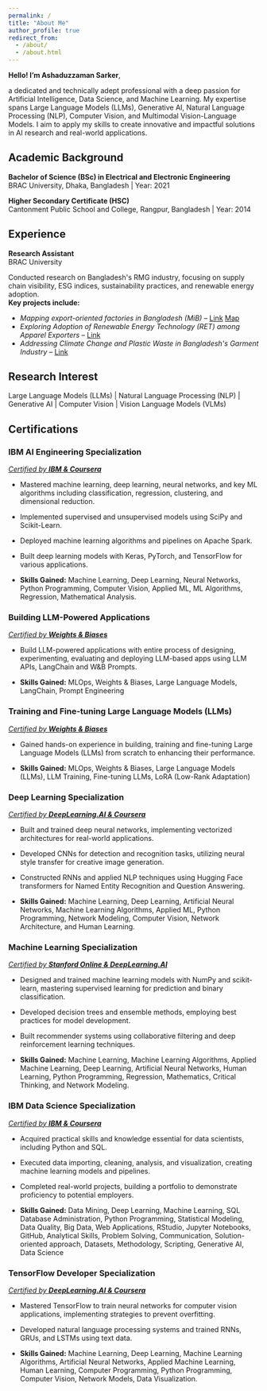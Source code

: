 ```yaml
---
permalink: /
title: "About Me"
author_profile: true
redirect_from: 
  - /about/
  - /about.html
---
```



**Hello! I’m Ashaduzzaman Sarker**,

a dedicated and technically adept professional with a deep passion for Artificial Intelligence, Data Science, and Machine Learning. My expertise spans Large Language Models (LLMs), Generative AI, Natural Language Processing (NLP), Computer Vision, and Multimodal Vision-Language Models. I aim to apply my skills to create innovative and impactful solutions in AI research and real-world applications.


## **Academic Background**

**Bachelor of Science (BSc) in Electrical and Electronic Engineering**  
BRAC University, Dhaka, Bangladesh | Year: 2021   

**Higher Secondary Certificate (HSC)**  
Cantonment Public School and College, Rangpur, Bangladesh | Year: 2014   

## **Experience**

**Research Assistant**  
BRAC University  

Conducted research on Bangladesh's RMG industry, focusing on supply chain visibility, ESG indices, sustainability practices, and renewable energy adoption.  
**Key projects include:**
- _Mapping export-oriented factories in Bangladesh (MiB)_ – [Link](https://ced.bracu.ac.bd/mib-2/) [Map](https://mappedinbangladesh.org/)
- _Exploring Adoption of Renewable Energy Technology (RET) among Apparel Exporters_ – [Link](https://ced.bracu.ac.bd/ret/)
- _Addressing Climate Change and Plastic Waste in Bangladesh's Garment Industry_ – [Link](https://ced.bracu.ac.bd/accpw/)

## **Research Interest**
Large Language Models (LLMs) | Natural Language Processing (NLP) | Generative AI | Computer Vision | Vision Language Models (VLMs) 

## **Certifications**

### **IBM AI Engineering Specialization**  
*[Certified by **IBM & Coursera**](https://coursera.org/share/9a5b062434cea27c048ca901536426b9)*  
- Mastered machine learning, deep learning, neural networks, and key ML algorithms including classification, regression, clustering, and dimensional reduction.
- Implemented supervised and unsupervised models using SciPy and Scikit-Learn.
- Deployed machine learning algorithms and pipelines on Apache Spark.
- Built deep learning models with Keras, PyTorch, and TensorFlow for various applications.

- **Skills Gained:** Machine Learning, Deep Learning, Neural Networks, Python Programming, Computer Vision, Applied ML, ML Algorithms, Regression, Mathematical Analysis.


### Building LLM-Powered Applications
*[Certified by **Weights & Biases**](https://www.credential.net/b847895f-127b-4b90-8358-ab1e6ded3384#gs.gdcbxe)*
- Build LLM-powered applications with entire process of designing, experimenting, evaluating and deploying LLM-based apps using LLM APIs, LangChain and W&B Prompts.

- **Skills Gained:** MLOps, Weights & Biases, Large Language Models, LangChain, Prompt Engineering


### **Training and Fine-tuning Large Language Models (LLMs)**
*[Certified by **Weights & Biases**](https://www.credential.net/bb05fbdd-0f39-4fba-80f0-89567c2a8b56#gs.gdeoqn)*
- Gained hands-on experience in building, training and fine-tuning Large Language Models (LLMs) from scratch to enhancing their performance.

- **Skills Gained:** MLOps, Weights & Biases, Large Language Models (LLMs), LLM Training, Fine-tuning LLMs, LoRA (Low-Rank Adaptation)


### **Deep Learning Specialization**  
*[Certified by **DeepLearning.AI & Coursera**](https://www.coursera.org/account/accomplishments/specialization/JJ8ETJR5US5B)*  
- Built and trained deep neural networks, implementing vectorized architectures for real-world applications.
- Developed CNNs for detection and recognition tasks, utilizing neural style transfer for creative image generation.
- Constructed RNNs and applied NLP techniques using Hugging Face transformers for Named Entity Recognition and Question Answering.

- **Skills Gained:** Machine Learning, Deep Learning, Artificial Neural Networks, Machine Learning Algorithms, Applied ML, Python Programming, Network Modeling, Computer Vision, Network Architecture, and Human Learning.


### **Machine Learning Specialization**  
*[Certified by **Stanford Online & DeepLearning.AI**](https://www.coursera.org/account/accomplishments/specialization/2FKXQMMX6YBN)*  
- Designed and trained machine learning models with NumPy and scikit-learn, mastering supervised learning for prediction and binary classification.
- Developed decision trees and ensemble methods, employing best practices for model development.
- Built recommender systems using collaborative filtering and deep reinforcement learning techniques.

- **Skills Gained:** Machine Learning, Machine Learning Algorithms, Applied Machine Learning, Deep Learning, Artificial Neural Networks, Human Learning, Python Programming, Regression, Mathematics, Critical Thinking, and Network Modeling.


### **IBM Data Science Specialization**  
*[Certified by **IBM & Coursera**](https://www.coursera.org/account/accomplishments/specialization/4BUSHZZT4J94)*  
- Acquired practical skills and knowledge essential for data scientists, including Python and SQL.
- Executed data importing, cleaning, analysis, and visualization, creating machine learning models and pipelines.
- Completed real-world projects, building a portfolio to demonstrate proficiency to potential employers.

- **Skills Gained:** Data Mining, Deep Learning, Machine Learning, SQL Database Administration, Python Programming, Statistical Modeling, Data Quality, Big Data, Web Applications, RStudio, Jupyter Notebooks, GitHub, Analytical Skills, Problem Solving, Communication, Solution-oriented approach, Datasets, Methodology, Scripting, Generative AI, Data Science


### **TensorFlow Developer Specialization**  
*[Certified by **DeepLearning.AI & Coursera**](https://www.coursera.org/account/accomplishments/specialization/Z38CC8ZRVUBH)*  
- Mastered TensorFlow to train neural networks for computer vision applications, implementing strategies to prevent overfitting.
- Developed natural language processing systems and trained RNNs, GRUs, and LSTMs using text data.

- **Skills Gained:** Machine Learning, Deep Learning, Machine Learning Algorithms, Artificial Neural Networks, Applied Machine Learning, Human Learning, Computer Programming, Python Programming, Computer Vision, Network Models, Data Visualization.
